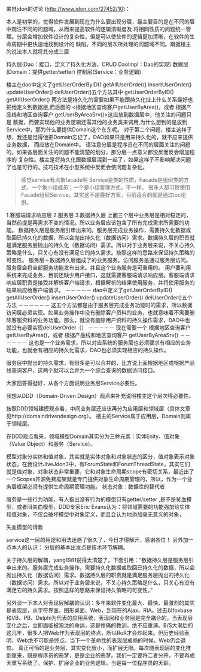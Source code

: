 来自jdon的讨论 (http://www.jdon.com/27452/10)：

本人是初学的，觉得软件发展到现在为什么要出现分层，最主要目的是在不同的层中观注不同的问题域，从而来提高软件的逻辑清晰度及
将相同性质的问题统一管理。分层会增加软件设计的复杂性，但是可以使软件的逻辑更加清晰，在软件的生命周期中更快速地找到设计的
缺陷。不同的层次所处理的问题域不同。跟据楼主的说法本人就将其分成三层

持久层(Dao：接口，定义了持久化方法，CRUD DaoImpl：Dao的实现)
数据层(Domain：提供getter/setter)
控制层(Service：业务逻辑)

楼主在dao中定义了getUserOrderByID() getAllUserOrder() insertUserOrder() updateUserOrder() delUserOrder()五个方法其中
getUserOrderByID() getAllUserOrder() 两方法是持久化的需要如果不能跟持久化扯上什么关系最好也把他定义到数据层,而后面的
<根据地区查询客户getUserByArea()，或者 根据产品线和地区查询客户 getUserByAreaSrv()>这应放到数据层中，他关注的问题只是
数据，而要实现他的业务逻辑还需其他的业务类来调用,为什么想到的是放到Service中，那为什么要提供Domain这个东东呢。
对于第二个问题，楼主这样子想，我还是觉得他把Domain忘记了，DAO如果只是用来持久化的，就不应来提供业务数据，
而应放在Domain中。
请注意分层是程序员在不同的层面关注的问题的，如果各层面关注的问题不能清楚的划分，那分层一点意义都没反而反会增加程序的
复杂性。楼主是将持久化跟数据层混到一起了，如果这样子不影响解决问题了也是可行的，技巧技术在小型系统中反而会使问题复杂化。

>  感觉service有点象facade啊
   Service是类的性质，Facade是组织类的方式，一个象小组成员；一个是小组管理方式，不一样。
   很多人都习惯使用Facade组织Service，其实这不是最好方案，目前适合的就是通过Ioc组织。


1.客服端请求响应层
2.服务层
3.数据持久层
上面三个层中业务层是相对稳定的，当然前提是再需求不变的情况。所以业务层应该包含了所有完成需求所需要的功能。
数据持久层是服务层引申出来的。服务层完成业务操作，需要持久化数据或取回已持久化的数据，所以会抛出持久化（数据访问）需求。数据持久层的职责就是满足服务层抛出的持久化（数据访问）需求。所以对于业务层来说，不关心持久策略是什么，只关心有没有满足它的持久需求。按照这样的思路来保证持久策略的可变性。
服务层＋数据持久层组成了的业务服务。访问服务是通过服务层访问。服务层会将全部服务功能发布出来。并且这个业务服务是可重用的。
用户要利用系统来完成业务，目前还缺少用户接口，这就需要客服端请求响应层。客服端请求响应层职责是接受并解析客户端请求，根据解析的结果使用服务，并将使用服务的结果响应给客户端请求。
－－－－－
dao中定义了getUserOrderByID() getAllUserOrder() insertUserOrder() updateUserOrder() delUserOrder()五个方法
－－－－－－
这五个方法都是由于服务层完成业务功能时的需求，所以数据访问层必须实现。如果业务操作中没有删除客户资料的业务，也就意味着不需要删除客服资料的业务功能，那么，就没有删除用户资料的持久操作需求，DAO中也就没有必要实现delUserOrder（）
－－－－－
现在需要一个 根据地区查询客户getUserByArea()，或者 根据产品线和地区查询客户 getUserByAreaSrv()
－－－－－－
这也是一个业务需求，所以对应系统的服务层也必须要求有相应的业务功能，也就会有相应的持久化需求，DAO也必须实现相应的持久操作。

服务层中抛出的持久需求，有很多是可以合并的，比方说上面根据地区或根据产品线查询客户，这两个就可以合并为一个综合查询的数据访问接口。


大家回答得挺好，从各个方面说明业务层Service必要性。

我想从DDD（Domain-Driven Design）观点来补充说明楼主这个层次得必要性。

按照DDD领域建模观点看，中间业务层还应该再分为应用层和领域层（具体文章见http://domaindrivendesign.org）。
楼主的Service属于应用层，Domain则属于领域层。

在DDD观点看来，领域模型Domain其实分为三种元素：实体Enity、值对象（Value Object）和服务（Service）。

模型对象分实体和值对象，其实就是实体对象和对象状态的区分，值对象表示对象状态，在我设计JiveJdon3中，有ForumState和ForumThreadState，其实它们就是值对象，对象状态非常重要，它和对象生命周期scope有密切关系，最近出了一个Scopes开源免费框架就是专门提供对象生命周期管理的，所以，作为一个业务层框架必须有提供生命周期管理功能。
状态对象：数据库的替代者

服务是一些行为功能，有人指出没有行为的模型只有getter/setter
,是不是贫血模型，或者叫失血模型，DDD专家Eric Evans认为：将领域需要的功能强加给实体和值对象，不仅会破坏模型中对象定义，而且会认为地添加毫无意义的对象，

失血模型的请教

service这一层的用途和用法迷惑了很久了，今日才得解开，感谢各位！
另外加一点本人的认识：
分层的基本出发点是技术环节解耦。

关于持久层的解耦，yang1981说得太清楚了，下面引用：“数据持久层是服务层引申出来的。服务层完成业务操作，需要持久化数据或取回已持久化的数据，所以会抛出持久化（数据访问）需求。数据持久层的职责就是满足服务层抛出的持久化（数据访问）需求。所以对于业务层来说，不关心持久策略是什么，只关心有没有满足它的持久需求。按照这样的思路来保证持久策略的可变性。”

另外谈一下本人对表现层解耦的认识：多年来软件变化最大、最快、最激烈的其实是表现层，从字符界面、图形桌面、Web，到现在的Ajax、RIA。过去以foxbase和VB、PB、Delphi为代表的应用系统，表现层和业务层是完全耦合的，当表现层变化之后，立即面临被淘汰的命运，这是惨痛的教训，绝不应重演。B/S大潮后的这几年，很多人把Web作为表现层的终点，所以RoR才会炒起来。但历史经验表明，Web绝不可能是终点。当下一个革命性的表现层成熟的时候，Web仍会退位。
真正可怜的是业务层，其实变化很小，而扩展无限。每次随表现层的变化推倒重来，既是程序员的恶梦，更是企业的恶梦。我们一定要将二者分开，不要再成天重写系统了。保护、扩展企业的业务逻辑，当是每一位程序员的天职。
